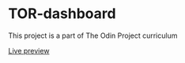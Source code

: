 # TOR-dashboard

This project is a part of The Odin Project curriculum

[Live preview](https://m1dn1ghtblue.github.io/DashboardDesign/)
